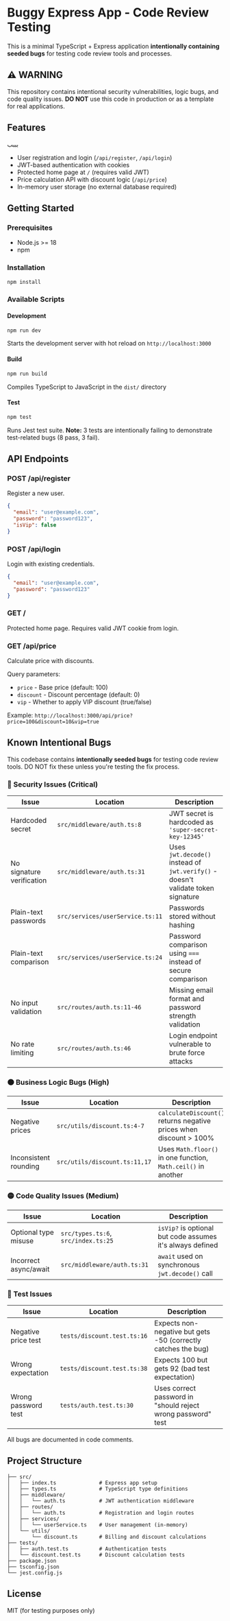 # Buggy Express App - Code Review Testing

This is a minimal TypeScript + Express application **intentionally containing seeded bugs** for testing code review tools and processes.

## ⚠️ WARNING

This repository contains intentional security vulnerabilities, logic bugs, and code quality issues. **DO NOT** use this code in production or as a template for real applications.

## Features
بببب
- User registration and login (`/api/register`, `/api/login`)
- JWT-based authentication with cookies
- Protected home page at `/` (requires valid JWT)
- Price calculation API with discount logic (`/api/price`)
- In-memory user storage (no external database required)

## Getting Started

### Prerequisites

- Node.js >= 18
- npm

### Installation

```bash
npm install
```

### Available Scripts

#### Development

```bash
npm run dev
```

Starts the development server with hot reload on `http://localhost:3000`

#### Build

```bash
npm run build
```

Compiles TypeScript to JavaScript in the `dist/` directory

#### Test

```bash
npm test
```

Runs Jest test suite. **Note:** 3 tests are intentionally failing to demonstrate test-related bugs (8 pass, 3 fail).

## API Endpoints

### POST /api/register

Register a new user.

```json
{
  "email": "user@example.com",
  "password": "password123",
  "isVip": false
}
```

### POST /api/login

Login with existing credentials.

```json
{
  "email": "user@example.com",
  "password": "password123"
}
```

### GET /

Protected home page. Requires valid JWT cookie from login.

### GET /api/price

Calculate price with discounts.

Query parameters:
- `price` - Base price (default: 100)
- `discount` - Discount percentage (default: 0)
- `vip` - Whether to apply VIP discount (true/false)

Example: `http://localhost:3000/api/price?price=100&discount=10&vip=true`

## Known Intentional Bugs

This codebase contains **intentionally seeded bugs** for testing code review tools. DO NOT fix these unless you're testing the fix process.

### 🔴 Security Issues (Critical)

| Issue | Location | Description |
|-------|----------|-------------|
| Hardcoded secret | `src/middleware/auth.ts:8` | JWT secret is hardcoded as `'super-secret-key-12345'` |
| No signature verification | `src/middleware/auth.ts:31` | Uses `jwt.decode()` instead of `jwt.verify()` - doesn't validate token signature |
| Plain-text passwords | `src/services/userService.ts:11` | Passwords stored without hashing |
| Plain-text comparison | `src/services/userService.ts:24` | Password comparison using `===` instead of secure comparison |
| No input validation | `src/routes/auth.ts:11-46` | Missing email format and password strength validation |
| No rate limiting | `src/routes/auth.ts:46` | Login endpoint vulnerable to brute force attacks |

### 🟠 Business Logic Bugs (High)

| Issue | Location | Description |
|-------|----------|-------------|
| Negative prices | `src/utils/discount.ts:4-7` | `calculateDiscount()` returns negative prices when discount > 100% |
| Inconsistent rounding | `src/utils/discount.ts:11,17` | Uses `Math.floor()` in one function, `Math.ceil()` in another |

### 🟡 Code Quality Issues (Medium)

| Issue | Location | Description |
|-------|----------|-------------|
| Optional type misuse | `src/types.ts:6`, `src/index.ts:25` | `isVip?` is optional but code assumes it's always defined |
| Incorrect async/await | `src/middleware/auth.ts:31` | `await` used on synchronous `jwt.decode()` call |

### 🔵 Test Issues

| Issue | Location | Description |
|-------|----------|-------------|
| Negative price test | `tests/discount.test.ts:16` | Expects non-negative but gets -50 (correctly catches the bug) |
| Wrong expectation | `tests/discount.test.ts:38` | Expects 100 but gets 92 (bad test expectation) |
| Wrong password test | `tests/auth.test.ts:30` | Uses correct password in "should reject wrong password" test |

All bugs are documented in code comments.

## Project Structure

```
├── src/
│   ├── index.ts              # Express app setup
│   ├── types.ts              # TypeScript type definitions
│   ├── middleware/
│   │   └── auth.ts           # JWT authentication middleware
│   ├── routes/
│   │   └── auth.ts           # Registration and login routes
│   ├── services/
│   │   └── userService.ts    # User management (in-memory)
│   └── utils/
│       └── discount.ts       # Billing and discount calculations
├── tests/
│   ├── auth.test.ts          # Authentication tests
│   └── discount.test.ts      # Discount calculation tests
├── package.json
├── tsconfig.json
└── jest.config.js
```

## License

MIT (for testing purposes only)